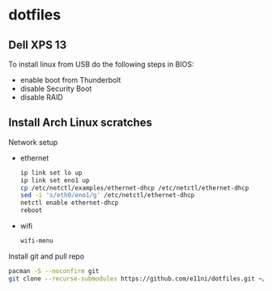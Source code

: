 # dotfiles
## Dell XPS 13
To install linux from USB do the following steps in BIOS:
- enable boot from Thunderbolt
- disable Security Boot
- disable RAID

## Install Arch Linux scratches
Network setup
- ethernet
    ```sh
    ip link set lo up
    ip link set eno1 up
    cp /etc/netctl/examples/ethernet-dhcp /etc/netctl/ethernet-dhcp
    sed -i 's/eth0/eno1/g' /etc/netctl/ethernet-dhcp
    netctl enable ethernet-dhcp
    reboot
    ```
- wifi
    ```sh
    wifi-menu
    ```


Install git and pull repo
```sh
pacman -S --noconfirm git
git clone --recurse-submodules https://github.com/e11ni/dotfiles.git ~/.dotfiles
```
